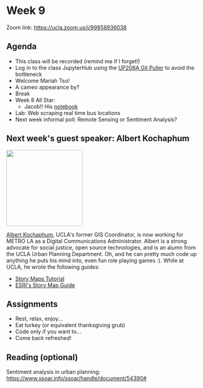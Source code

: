 # Week 9

Zoom link: https://ucla.zoom.us/j/99858936038

## Agenda
*   This class will be recorded (remind me if I forget!)
*   Log in to the class JupyterHub using the [UP206A Git Puller](https://jupyter.idre.ucla.edu/hub/user-redirect/git-pull?repo=https%3A%2F%2Fgithub.com%2Fyohman%2F21F-UP206A&urlpath=lab%2Ftree%2F21F-UP206A%2F&branch=master) to avoid the bottleneck
*   Welcome Mariah Tso!
*   A cameo appearance by?
*   Break
*   Week 8 All Star:
    * Jacob!! His [notebook](https://github.com/jjbasinger/up206a-jacob/blob/main/building%20permits%20notebook.ipynb)  
*   Lab: Web scraping real time bus locations
*   Next week informal poll: Remote Sensing or Sentiment Analysis?

## Next week's guest speaker: Albert Kochaphum

<img src="https://idre.ucla.edu/wp-content/uploads/2014/09/Albert-Kochaphum.jpg" width=200>

[Albert Kochaphum](https://www.linkedin.com/in/albertkun/), UCLA's former GIS Coordinator, is now working for METRO LA as a Digital Communications Administrator. Albert is a strong advocate for social justice, open source technologies, and is an alumn from the UCLA Urban Planning Department. Oh, and he can pretty much code up anything he puts his mind into, even fun role playing games :). While at UCLA, he wrote the following guides:

- [Story Maps Tutorial](https://ucladataguides.readthedocs.io/en/latest/presenting_data/storymaps.html)
- [ESRI's Story Map Guide](https://storymaps.arcgis.com/stories/429bc4eed5f145109e603c9711a33407)

## Assignments
- Rest, relax, enjoy...
- Eat turkey (or equivalent thanksgiving grub)
- Code only if you want to...
- Come back refreshed!

## Reading (optional)
Sentiment analysis in urban planning: https://www.ssoar.info/ssoar/handle/document/54390#
